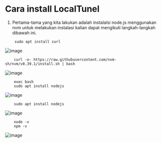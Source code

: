 # Cara install LocalTunel


1. Pertama-tama yang kita lakukan adalah instalalsi node.js menggunakan nvm untuk melakukan instalasi kalian dapat mengikuti langkah-langkah dibawah ini.

        sudo apt install curl
        
![image](https://user-images.githubusercontent.com/40049149/186214129-b1fc865e-eb80-47fc-a063-d497e7b51496.png)

        curl -o- https://raw.githubusercontent.com/nvm-sh/nvm/v0.39.1/install.sh | bash

![image](https://user-images.githubusercontent.com/40049149/186214585-2ea61553-c88b-4a7a-8f44-7617b6b321a8.png)

        exec bash
        sudo apt install nodejs
        
![image](https://user-images.githubusercontent.com/40049149/186215429-51ef0a2a-098b-4c23-a344-e33ec78ba058.png)

        sudo apt install nodejs
        
![image](https://user-images.githubusercontent.com/40049149/186216762-1af42a0e-a0c6-43fd-ade1-eb9aa73b24b1.png)

        node -v
        npm -v

![image](https://user-images.githubusercontent.com/40049149/186217071-57527c3c-2507-4b09-8698-5a907c84c238.png)



